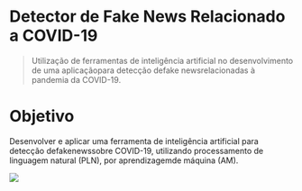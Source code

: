 # Detector de Fake News Relacionado a COVID-19
> Utilização de ferramentas de inteligência artificial no desenvolvimento de uma aplicaçãopara detecção defake newsrelacionadas à pandemia da COVID-19.

# Objetivo
Desenvolver e aplicar uma ferramenta de inteligência artificial para detecção defakenewssobre COVID-19, utilizando processamento de linguagem natural (PLN), por aprendizagemde máquina (AM).

![](header.png)


